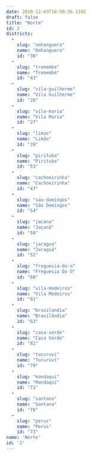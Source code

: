 ```yaml
---
date: 2018-12-03T16:50:36.110Z
draft: false
title: "Norte"
id: 2
districts:
  -
    slug: "anhanguera"
    name: "Anhanguera"
    id: "30"
  -
    slug: "tremembe"
    name: "Tremembé"
    id: "43"
  -
    slug: "vila-guilherme"
    name: "Vila Guilherme"
    id: "26"
  -
    slug: "vila-maria"
    name: "Vila Maria"
    id: "27"
  -
    slug: "limao"
    name: "Limão"
    id: "39"
  -
    slug: "pirituba"
    name: "Pirituba"
    id: "53"
  -
    slug: "cachoeirinha"
    name: "Cachoeirinha"
    id: "47"
  -
    slug: "sao-domingos"
    name: "São Domingos"
    id: "54"
  -
    slug: "jacana"
    name: "Jaçanã"
    id: "50"
  -
    slug: "jaragua"
    name: "Jaraguá"
    id: "52"
  -
    slug: "freguesia-do-o"
    name: "Freguesia Do O"
    id: "60"
  -
    slug: "vila-medeiros"
    name: "Vila Medeiros"
    id: "81"
  -
    slug: "brasilandia"
    name: "Brasilândia"
    id: "63"
  -
    slug: "casa-verde"
    name: "Casa Verde"
    id: "82"
  -
    slug: "tucuruvi"
    name: "Tucuruvi"
    id: "79"
  -
    slug: "mandaqui"
    name: "Mandaqui"
    id: "71"
  -
    slug: "santana"
    name: "Santana"
    id: "78"
  -
    slug: "perus"
    name: "Perus"
    id: "73"
name: 'Norte'
id: '2'
---
```

		